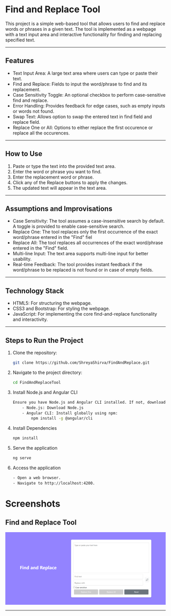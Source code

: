 # Find and Replace Tool

This project is a simple web-based tool that allows users to find and replace words or phrases in a given text. The tool is implemented as a webpage with a text input area and interactive functionality for finding and replacing specified text.

---

## Features
- Text Input Area: A large text area where users can type or paste their text.
- Find and Replace: Fields to input the word/phrase to find and its replacement.
- Case Sensitivity Toggle: An optional checkbox to perform case-sensitive find and replace.
- Error Handling: Provides feedback for edge cases, such as empty inputs or words not found.
- Swap Text: Allows option to swap the entered text in find field and replace field.
- Replace One or All: Options to either replace the first occurence or replace all the occurences.

---

## How to Use
1. Paste or type the text into the provided text area.
2. Enter the word or phrase you want to find.
3. Enter the replacement word or phrase.
4. Click any of the Replace buttons to apply the changes.
5. The updated text will appear in the text area.

---

## Assumptions and Improvisations
- Case Sensitivity: The tool assumes a case-insensitive search by default. A toggle is provided to enable case-sensitive search.
- Replace One: The tool replaces only the first occurrence of the exact word/phrase entered in the "Find" fiel
- Replace All: The tool replaces all occurrences of the exact word/phrase entered in the "Find" field.
- Multi-line Input: The text area supports multi-line input for better usability.
- Real-time Feedback: The tool provides instant feedback if the word/phrase to be replaced is not found or in case of empty fields.

---

## Technology Stack
- HTML5: For structuring the webpage.
- CSS3 and Bootstrap: For styling the webpage.
- JavaScript: For implementing the core find-and-replace functionality and interactivity.

---

## Steps to Run the Project
1. Clone the repository:
   ```bash
   git clone https://github.com/ShreyaShirva/FindAndReplace.git
   ```
2. Navigate to the project directory:
   ```bash
   cd FindAndReplaceTool
   ```
3. Install Node.js and Angular CLI
    ```bash
    Ensure you have Node.js and Angular CLI installed. If not, download and install them:
        - Node.js: Download Node.js
        - Angular CLI: Install globally using npm:
            npm install -g @angular/cli
    ```
4. Install Dependencies
    ```bash
    npm install
    ```
5. Serve the application
    ```bash
    ng serve
    ```
6. Access the application
    ```bash
    - Open a web browser.
    - Navigate to http://localhost:4200.
    ```

# Screenshots

## Find and Replace Tool
![Find and Replace](./screenshots/find-and-replace-example.png)

---
